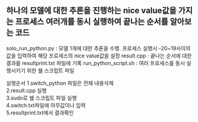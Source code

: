 ## 하나의 모델에 대한 추론을 진행하는 nice value값을 가지는 프로세스 여러개를 동시 실행하여 끝나는 순서를 알아보는 코드

solo_run_python.py : 모델 1개에 대한 추론을 수행. 프로세스 실행시 -20~19사이의 값을 입력하여 해당 프로세스의 nice value값을 설정
result.cpp : 끝나는 순서에 대한 결과를 resultprint.txt 파일에 기록
run_python_script.sh : 여러 프로세스를 동시 실행시키기 위한 쉘 스크립트 파일

실행순서
1.switch_python 파일은 전체 내용삭제<br>
2.result.cpp 실행<br>
3.sudo로 쉘 스크립트 파일 실행<br>
4.switch.txt파일에 아무값이나 입력<br>
5.resultprint.txt에서 결과확인<br>
